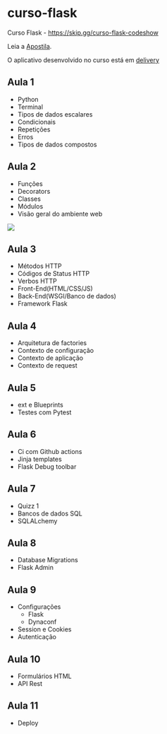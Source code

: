 # curso-flask

Curso Flask - https://skip.gg/curso-flask-codeshow

Leia a [Apostila](/apostila).

O aplicativo desenvolvido no curso está em [delivery](/delivery/)

## Aula 1

- Python
- Terminal
- Tipos de dados escalares
- Condicionais
- Repetições
- Erros
- Tipos de dados compostos

## Aula 2

- Funções
- Decorators
- Classes
- Módulos
- Visão geral do ambiente web

![](imgs/aula_2_web.png)

## Aula 3

- Métodos HTTP
- Códigos de Status HTTP
- Verbos HTTP
- Front-End(HTML/CSS/JS)
- Back-End(WSGI/Banco de dados) 
- Framework Flask

## Aula 4

- Arquitetura  de factories
- Contexto de configuração 
- Contexto de aplicação
- Contexto de request 

## Aula 5

- ext e Blueprints
- Testes com Pytest

## Aula 6

- Ci com Github actions
- Jinja templates
- Flask Debug toolbar

## Aula 7

- Quizz 1
- Bancos de dados SQL
- SQLALchemy

## Aula 8

- Database Migrations
- Flask Admin

## Aula 9

- Configurações
	- Flask
	- Dynaconf
- Session e Cookies
- Autenticação

## Aula 10

- Formulários HTML
- API Rest

## Aula 11

- Deploy


